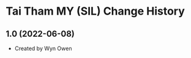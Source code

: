 Tai Tham MY (SIL) Change History
====================

1.0 (2022-06-08)
----------------
* Created by Wyn Owen
